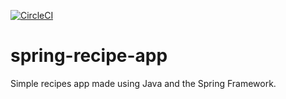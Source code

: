 [![CircleCI](https://circleci.com/gh/lucian-augusto/spring-recipe-app.svg?style=svg)](https://circleci.com/gh/lucian-augusto/spring-recipe-app)

# spring-recipe-app
Simple recipes app made using Java and the Spring Framework.
